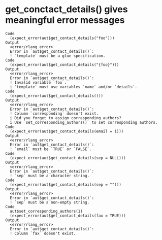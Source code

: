 # get_conctact_details() gives meaningful error messages

    Code
      (expect_error(aut$get_contact_details("foo")))
    Output
      <error/rlang_error>
      Error in `aut$get_contact_details()`:
      ! `template` must be a glue specification.
    Code
      (expect_error(aut$get_contact_details("{foo}")))
    Output
      <error/rlang_error>
      Error in `aut$get_contact_details()`:
      ! Invalid variable `foo`.
      i `template` must use variables `name` and/or `details`.
    Code
      (expect_error(aut$get_contact_details()))
    Output
      <error/rlang_error>
      Error in `aut$get_contact_details()`:
      ! Column `corresponding` doesn't exist.
      i Did you forget to assign corresponding authors?
      i Use `set_corresponding_authors()` to set corresponding authors.
    Code
      (expect_error(aut$get_contact_details(email = 1)))
    Output
      <error/rlang_error>
      Error in `aut$get_contact_details()`:
      ! `email` must be `TRUE` or `FALSE`.
    Code
      (expect_error(aut$get_contact_details(sep = NULL)))
    Output
      <error/rlang_error>
      Error in `aut$get_contact_details()`:
      ! `sep` must be a character string.
    Code
      (expect_error(aut$get_contact_details(sep = "")))
    Output
      <error/rlang_error>
      Error in `aut$get_contact_details()`:
      ! `sep` must be a non-empty string.
    Code
      aut$set_corresponding_authors(1)
      (expect_error(aut$get_contact_details(fax = TRUE)))
    Output
      <error/rlang_error>
      Error in `aut$get_contact_details()`:
      ! Column `fax` doesn't exist.

